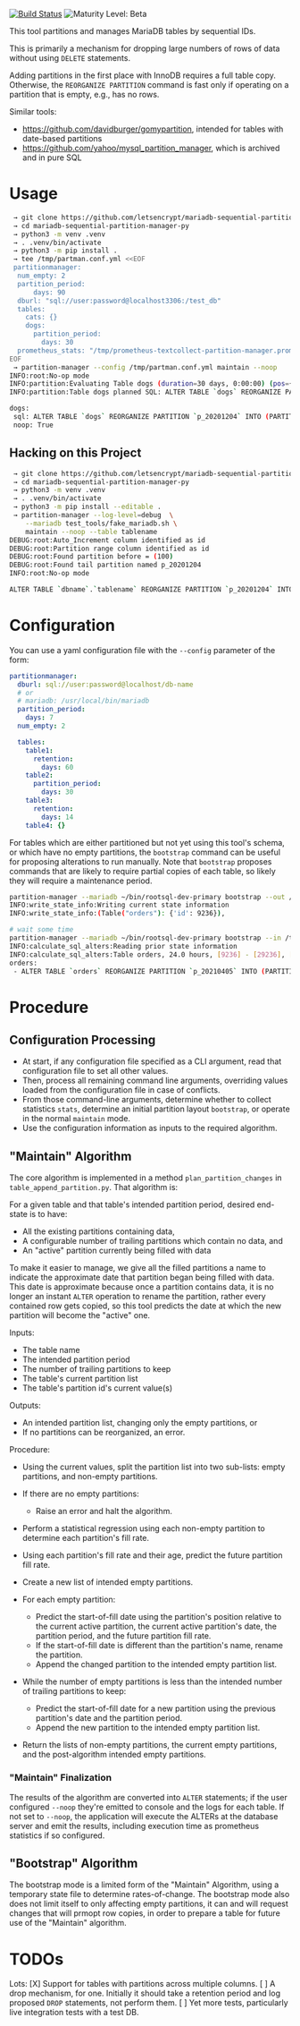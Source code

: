 [![Build Status](https://circleci.com/gh/letsencrypt/mariadb-sequential-partition-manager-py.svg?style=shield)](https://circleci.com/gh/letsencrypt/mariadb-sequential-partition-manager-py)
![Maturity Level: Beta](https://img.shields.io/badge/maturity-beta-blue.svg)

This tool partitions and manages MariaDB tables by sequential IDs.

This is primarily a mechanism for dropping large numbers of rows of data without using `DELETE` statements.

Adding partitions in the first place with InnoDB requires a full table copy. Otherwise, the `REORGANIZE PARTITION` command is fast only if operating on a partition that is empty, e.g., has no rows.

Similar tools:
* https://github.com/davidburger/gomypartition, intended for tables with date-based partitions
* https://github.com/yahoo/mysql_partition_manager, which is archived and in pure SQL

# Usage

```sh
 → git clone https://github.com/letsencrypt/mariadb-sequential-partition-manager-py.git
 → cd mariadb-sequential-partition-manager-py
 → python3 -m venv .venv
 → . .venv/bin/activate
 → python3 -m pip install .
 → tee /tmp/partman.conf.yml <<EOF
 partitionmanager:
  num_empty: 2
  partition_period:
      days: 90
  dburl: "sql://user:password@localhost3306:/test_db"
  tables:
    cats: {}
    dogs:
      partition_period:
        days: 30
  prometheus_stats: "/tmp/prometheus-textcollect-partition-manager.prom"
EOF
 → partition-manager --config /tmp/partman.conf.yml maintain --noop
INFO:root:No-op mode
INFO:partition:Evaluating Table dogs (duration=30 days, 0:00:00) (pos={'id': 150})
INFO:partition:Table dogs planned SQL: ALTER TABLE `dogs` REORGANIZE PARTITION `p_20201204` INTO (PARTITION `p_20210422` VALUES LESS THAN (221), PARTITION `p_20210522` VALUES LESS THAN MAXVALUE);

dogs:
 sql: ALTER TABLE `dogs` REORGANIZE PARTITION `p_20201204` INTO (PARTITION `p_20210422` VALUES LESS THAN (221), PARTITION `p_20210522` VALUES LESS THAN MAXVALUE);
 noop: True
```


## Hacking on this Project

```sh
 → git clone https://github.com/letsencrypt/mariadb-sequential-partition-manager-py.git
 → cd mariadb-sequential-partition-manager-py
 → python3 -m venv .venv
 → . .venv/bin/activate
 → python3 -m pip install --editable .
 → partition-manager --log-level=debug  \
    --mariadb test_tools/fake_mariadb.sh \
    maintain --noop --table tablename
DEBUG:root:Auto_Increment column identified as id
DEBUG:root:Partition range column identified as id
DEBUG:root:Found partition before = (100)
DEBUG:root:Found tail partition named p_20201204
INFO:root:No-op mode

ALTER TABLE `dbname`.`tablename` REORGANIZE PARTITION `p_20201204` INTO (PARTITION `p_20201204` VALUES LESS THAN (3101009), PARTITION `p_20210122` VALUES LESS THAN MAXVALUE);

```

# Configuration
You can use a yaml configuration file with the `--config` parameter of the form:
```yaml
partitionmanager:
  dburl: sql://user:password@localhost/db-name
  # or
  # mariadb: /usr/local/bin/mariadb
  partition_period:
    days: 7
  num_empty: 2

  tables:
    table1:
      retention:
        days: 60
    table2:
      partition_period:
        days: 30
    table3:
      retention:
        days: 14
    table4: {}
```

For tables which are either partitioned but not yet using this tool's schema, or which have no empty partitions, the `bootstrap` command can be useful for proposing alterations to run manually. Note that `bootstrap` proposes commands that are likely to require partial copies of each table, so likely they will require a maintenance period.

```sh
partition-manager --mariadb ~/bin/rootsql-dev-primary bootstrap --out /tmp/bootstrap.yml --table orders
INFO:write_state_info:Writing current state information
INFO:write_state_info:(Table("orders"): {'id': 9236}),

# wait some time
partition-manager --mariadb ~/bin/rootsql-dev-primary bootstrap --in /tmp/bootstrap.yml --table orders
INFO:calculate_sql_alters:Reading prior state information
INFO:calculate_sql_alters:Table orders, 24.0 hours, [9236] - [29236], [20000] pos_change, [832.706363653845]/hour
orders:
 - ALTER TABLE `orders` REORGANIZE PARTITION `p_20210405` INTO (PARTITION `p_20210416` VALUES LESS THAN (30901), PARTITION `p_20210516` VALUES LESS THAN (630449), PARTITION `p_20210615` VALUES LESS THAN MAXVALUE);

```

# Procedure

## Configuration Processing

- At start, if any configuration file specified as a CLI argument, read that configuration file to set all other values.
- Then, process all remaining command line arguments, overriding values loaded from the configuration file in case of conflicts.
- From those command-line arguments, determine whether to collect statistics `stats`, determine an initial partition layout `bootstrap`, or operate in the normal `maintain` mode.
- Use the configuration information as inputs to the required algorithm.

## "Maintain" Algorithm

The core algorithm is implemented in a method `plan_partition_changes` in `table_append_partition.py`. That algorithm is:

For a given table and that table's intended partition period, desired end-state is to have:
- All the existing partitions containing data,
- A configurable number of trailing partitions which contain no data, and
- An "active" partition currently being filled with data

To make it easier to manage, we give all the filled partitions a name to indicate the approximate date that partition began being filled with data. This date is approximate because once a partition contains data, it is no longer an instant `ALTER` operation to rename the partition, rather every contained row gets copied, so this tool predicts the date at which the new partition will become the "active" one.

Inputs:
- The table name
- The intended partition period
- The number of trailing partitions to keep
- The table's current partition list
- The table's partition id's current value(s)

Outputs:
- An intended partition list, changing only the empty partitions, or
- If no partitions can be reorganized, an error.

Procedure:
- Using the current values, split the partition list into two sub-lists: empty partitions, and non-empty partitions.
- If there are no empty partitions:
  - Raise an error and halt the algorithm.

- Perform a statistical regression using each non-empty partition to determine each partition's fill rate.
- Using each partition's fill rate and their age, predict the future partition fill rate.
- Create a new list of intended empty partitions.
- For each empty partition:
  - Predict the start-of-fill date using the partition's position relative to the current active partition, the current active partition's date, the partition period, and the future partition fill rate.
  - If the start-of-fill date is different than the partition's name, rename the partition.
  - Append the changed partition to the intended empty partition list.
- While the number of empty partitions is less than the intended number of trailing partitions to keep:
  - Predict the start-of-fill date for a new partition using the previous partition's date and the partition period.
  - Append the new partition to the intended empty partition list.
- Return the lists of non-empty partitions, the current empty partitions, and the post-algorithm intended empty partitions.

### "Maintain" Finalization

The results of the algorithm are converted into `ALTER` statements; if the user configured `--noop` they're emitted to console and the logs for each table. If not set to `--noop`, the application will execute the ALTERs at the database server and emit the results, including execution time as prometheus statistics if so configured.

## "Bootstrap" Algorithm

The bootstrap mode is a limited form of the "Maintain" Algorithm, using a temporary state file to determine rates-of-change. The bootstrap mode also does not limit itself to only affecting empty partitions, it can and will request changes that will prmopt row copies, in order to prepare a table for future use of the "Maintain" algorithm.

# TODOs

Lots:
[X] Support for tables with partitions across multiple columns.
[ ] A drop mechanism, for one. Initially it should take a retention period and log proposed `DROP` statements, not perform them.
[ ] Yet more tests, particularly live integration tests with a test DB.
